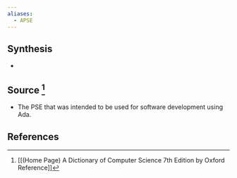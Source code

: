 ```yaml
---
aliases:
  - APSE
---
```

## Synthesis
- 
## Source [^1]
- The PSE that was intended to be used for software development using Ada.
## References

[^1]: [[(Home Page) A Dictionary of Computer Science 7th Edition by Oxford Reference]]